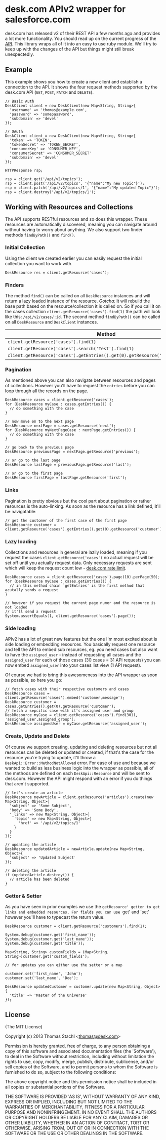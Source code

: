 # desk.com APIv2 wrapper for salesforce.com

desk.com has released v2 of their REST API a few months ago and provides a lot more functionality. You should read up on the current progress of the [API](http://dev.desk.com/API/changelog). This library wraps all of it into an easy to use ruby module. We'll try to keep up with the changes of the API but things might still break unexpectedly.

## Example
This example shows you how to create a new client and establish a connection to the API. It shows the four request methods supported by the desk.com API (`GET`, `POST`, `PATCH` and `DELETE`).

```apex
// Basic Auth
DeskClient client = new DeskClient(new Map<String, String>{
  'username' => 'thomas@example.com',
  'password' => 'somepassword',
  'subdomain' => 'devel'
});

// OAuth
DeskClient client = new DeskClient(new Map<String, String>{
  'token' => 'TOKEN',
  'tokenSecret' => 'TOKEN_SECRET',
  'consumerKey' => 'CONSUMER_KEY',
  'consumerSecret' => 'CONSUMER_SECRET'
  'subdomain' => 'devel'
});

HTTPResponse rsp;

rsp = client.get('/api/v2/topics');
rsp = client.post('/api/v2/topics', '{"name":"My new Topic"}');
rsp = client.patch('/api/v2/topics/1', '{"name":"My updated Topic"}');
rsp = client.destroy('/api/v2/topics/1');
```

## Working with Resources and Collections

The API supports RESTful resources and so does this wrapper. These resources are automatically discovered, meaning you can navigate around without having to worry about anything. We also support two finder methods `findByPath()` and `find()`.

### Initial Collection

Using the client we created earlier you can easily request the initial collection you want to work with.

```apex
DeskResource res = client.getResource('cases');
```

### Finders

The method `find()` can be called on all `DeskResource` instances and will return a lazy loaded instance of the resource. _Gotcha:_ It will rebuild the base path based on the resource/collection it is called on. So if you call it on the cases collection `client.getResource('cases').find(1)` the path will look like this: `/api/v2/cases/:id`. The second method `findByPath()` can be called on all `DeskResource` and `DeskClient` instances.

| Method                                                                           | Path                        |
| -------------------------------------------------------------------------------- | --------------------------- |
| `client.getResource('cases').find(1)`                                            | `/api/v2/cases/1`           |
| `client.getResource('cases').search('Test').find(1)`                             | `/api/v2/cases/1`           |
| `client.getResource('cases').getEntries().get(0).getResource('replies').find(1)` | `/api/v2/cases/1/replies/1` |

### Pagination

As mentioned above you can also navigate between resources and pages of collections. However you'll have to request the `entries` before you can loop through all the records on the page.

```apex
DeskResource cases = client.getResource('cases');
for (DeskResource myCase : cases.getEntries()) {
  // do something with the case
}

// now move on to the next page
DeskResource nextPage = cases.getResource('next');
for (DeskResource myNextPageCase : nextPage.getEntries()) {
  // do something with the case
}

// go back to the previous page
DeskResource previousPage = nextPage.getResource('previous');

// or go to the last page
DeskResource lastPage = previousPage.getResource('last');

// or go to the first page
DeskResource firstPage = lastPage.getResource('first');
```

### Links

Pagination is pretty obvious but the cool part about pagination or rather resources is the auto-linking. As soon as the resource has a link defined, it'll be navigatable:

```apex
// get the customer of the first case of the first page
DeskResource customer = client.getResource('cases').getEntries().get(0).getResource('customer');
```

### Lazy loading

Collections and resources in general are lazily loaded, meaning if you request the cases `client.getResource('cases')` no actual request will be set off until you actually request data. Only necessary requests are sent which will keep the request count low - [desk.com rate limit](http://dev.desk.com/API/using-the-api/#rate-limits).

```apex
DeskResource cases = client.getResource('cases').page(10).perPage(50);
for (DeskResource myCase : cases.getEntries()) {
  // in this method chain `getEntries' is the first method that acutally sends a request
}

// however if you request the current page numer and the resource is not loaded
// it'll send a request
System.assertEquals(1, client.getResource('cases').page());
```

### Side loading

APIv2 has a lot of great new features but the one I'm most excited about is side loading or embedding resources. You basically request one resource and tell the API to embed sub resources, eg. you need cases but also want to have the `assigned_user` - instead of requesting all cases and the `assigned_user` for each of those cases (30 cases = 31 API requests) you can now embed `assigned_user` into your cases list view (1 API request).

Of course we had to bring this awesomeness into the API wrapper as soon as possible, so here you go:

```apex
// fetch cases with their respective customers and cases
DeskResource cases = client.getResource('cases').embed('customer,message');
DeskResource customer = cases.getEntries().get(0).getResource('customer');
// fetch a sepcific case with it's assigned user and group
DeskResource myCase = client.getResource('cases').find(3011, 'assigned_user,assigned_group');
DeskResource assignedUser = myCase.getResource('assigned_user');
```

### Create, Update and Delete

Of course we support creating, updating and deleting resources but not all resources can be deleted or updated or created, if that's the case for the resource you're trying to update, it'll throw a `DeskApi::Error::MethodNotAllowed` error. For ease of use and because we wanted to build as less business logic into the wrapper as possible, all of the methods are defined on each `DeskApi::Resource` and will be sent to desk.com. However the API might respond with an error if you do things that aren't supported.

```apex
// let's create an article
DeskResource newArticle = client.getResource('articles').create(new Map<String, Object>{
  'subject' => 'Some Subject',
  'body' => 'Some Body',
  '_links' => new Map<String, Object>{
    'topic' => new Map<String, Object>{
      'href' => '/api/v2/topics/1'
    }
  }
});

// updating the article
DeskResource updatedArticle = newArticle.update(new Map<String, Object>{
  'subject' => 'Updated Subject'
});

// deleting the article
if (updatedArticle.destroy()) {
  // article has been deleted
}
```

### Getter & Setter

As you have seen in prior examples we use the `getResource' getter to get links and embedded resources. For fields you can use `get' and `set' however you'll have to typecast the return value.

```apex
DeskResource customer = client.getResource('customers').find(1);

System.debug(customer.get('first_name'));
System.debug(customer.get('last_name'));
System.debug(customer.get('title'));

Map<String, String> customFields = (Map<String, String>)customer.get('custom_fields');

// for updates you can either use the setter or a map

customer.set('first_name', 'John');
customer.set('last_name', 'Doe');

DeskResource updatedCustomer = customer.update(new Map<String, Object>{
  'title' => 'Master of the Universe'
});
```

## License

(The MIT License)

Copyright (c) 2013 Thomas Stachl &lt;thomas@desk.com&gt;

Permission is hereby granted, free of charge, to any person obtaining a copy of this software and associated documentation files (the 'Software'), to deal in the Software without restriction, including without limitation the rights to use, copy, modify, merge, publish, distribute, sublicense, and/or sell copies of the Software, and to permit persons to whom the Software is furnished to do so, subject to the following conditions:

The above copyright notice and this permission notice shall be included in all copies or substantial portions of the Software.

THE SOFTWARE IS PROVIDED 'AS IS', WITHOUT WARRANTY OF ANY KIND, EXPRESS OR IMPLIED, INCLUDING BUT NOT LIMITED TO THE WARRANTIES OF MERCHANTABILITY, FITNESS FOR A PARTICULAR PURPOSE AND NONINFRINGEMENT. IN NO EVENT SHALL THE AUTHORS OR COPYRIGHT HOLDERS BE LIABLE FOR ANY CLAIM, DAMAGES OR OTHER LIABILITY, WHETHER IN AN ACTION OF CONTRACT, TORT OR OTHERWISE, ARISING FROM, OUT OF OR IN CONNECTION WITH THE SOFTWARE OR THE USE OR OTHER DEALINGS IN THE SOFTWARE.